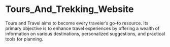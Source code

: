 # Tours_And_Trekking_Website
Tours and Travel aims to become every traveler’s go-to resource. Its primary  objective is to enhance travel experiences by offering a wealth of information on various  destinations, personalized suggestions, and practical tools for planning.
